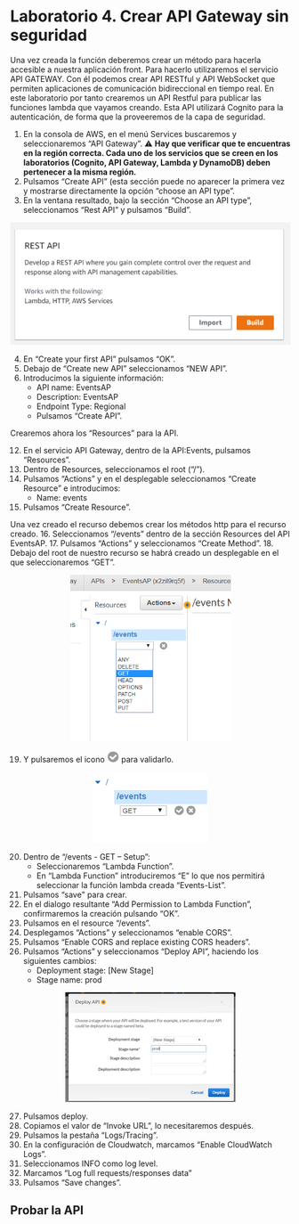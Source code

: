 # Laboratorio 4.  Crear API Gateway sin seguridad

Una vez creada la función deberemos crear un método para hacerla accesible a nuestra aplicación front. Para hacerlo utilizaremos el servicio API GATEWAY. Con él podemos crear API RESTful y API WebSocket que permiten aplicaciones de comunicación bidireccional en tiempo real. 
En este laboratorio por tanto crearemos un API Restful para publicar las funciones lambda que vayamos creando. Esta API utilizará Cognito para la autenticación, de forma que la proveeremos de la capa de seguridad.
1.	En la consola de AWS, en el menú Services buscaremos y seleccionaremos “API Gateway”.                                 :warning: **Hay que verificar que te encuentras en la región correcta. Cada uno de los servicios que se creen en los laboratorios (Cognito, API Gateway, Lambda y DynamoDB) deben pertenecer a la misma región.**
2.	Pulsamos “Create API” (esta sección puede no aparecer la primera vez y mostrarse directamente la opción “choose an API type”.
3.	En la ventana resultado, bajo la sección “Choose an API type”, seleccionamos “Rest API” y pulsamos “Build”.

<p align="center">
    <img src="resources/api_1.png">
</p>

4.	En “Create your first API” pulsamos “OK”.
5.	Debajo de “Create new API” seleccionamos “NEW API”.
6.	Introducimos la siguiente información:
    * API name: EventsAP
    * Description: EventsAP
    * Endpoint Type: Regional
    * Pulsamos “Create API”.

Crearemos ahora los “Resources” para la API.

12.	En el servicio API Gateway, dentro de la API:Events, pulsamos “Resources”.
13.	Dentro de Resources, seleccionamos el root (“/”).
14.	Pulsamos “Actions” y en el desplegable seleccionamos “Create Resource” e introducimos:
    * Name: events
15.	Pulsamos “Create Resource”.

Una vez creado el recurso debemos crear los métodos http para el recurso creado.
16.	Seleccionamos “/events” dentro de la sección Resources del API EventsAP.
17.	Pulsamos “Actions” y seleccionamos “Create Method”.
18.	Debajo del root de nuestro recurso se habrá creado un desplegable en el que seleccionaremos “GET”.

<p align="center">
    <img src="resources/api_3.png">
</p>

19.	Y pulsaremos el icono ![](resources/icon.png) para validarlo.

<p align="center">
    <img src="resources/api_4.png">
</p>


20.	Dentro de “/events - GET – Setup”:
    * Seleccionaremos “Lambda Function”.
    * En “Lambda Function” introduciremos “E” lo que nos permitirá seleccionar la función lambda creada “Events-List”.
21.	Pulsamos “save" para crear.
22.	En el dialogo resultante “Add Permission to Lambda Function”, confirmaremos la creación pulsando “OK”.
23.	Pulsamos en el resource “/events”.
24.	Desplegamos “Actions” y seleccionamos “enable CORS”.
25.	Pulsamos “Enable CORS and replace existing CORS headers”.
26.	Pulsamos “Actions” y seleccionamos “Deploy API”, haciendo los siguientes cambios:
    * Deployment stage: [New Stage]
    * Stage name: prod

<p align="center">
    <img src="resources/api_5.png">
</p>


27.	Pulsamos deploy.
28.	Copiamos el valor de “Invoke URL”, lo necesitaremos después.
29.	Pulsamos la pestaña “Logs/Tracing”.
30.	En la configuración de Cloudwatch, marcamos “Enable CloudWatch Logs”.
31.	Seleccionamos INFO como log level.
32.	Marcamos “Log full requests/responses data”
33.	Pulsamos “Save changes”.

## Probar la API
